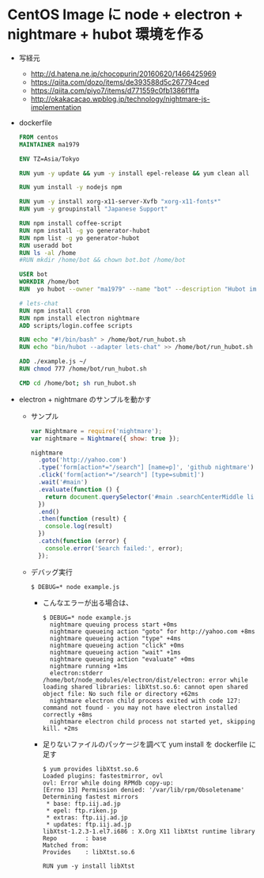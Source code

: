 # CentOS Image に node + electron + nightmare + hubot 環境を作る

- 写経元

  - http://d.hatena.ne.jp/chocopurin/20160620/1466425969
  - https://qiita.com/dozo/items/de393588d5c267794ced
  - https://qiita.com/piyo7/items/d771559c0fb1386f1ffa
  - http://okakacacao.wpblog.jp/technology/nightmare-js-implementation

- dockerfile

  ```dockerfile
  FROM centos
  MAINTAINER ma1979

  ENV TZ=Asia/Tokyo

  RUN yum -y update && yum -y install epel-release && yum clean all

  RUN yum install -y nodejs npm

  RUN yum -y install xorg-x11-server-Xvfb "xorg-x11-fonts*"
  RUN yum -y groupinstall "Japanese Support"

  RUN npm install coffee-script
  RUN npm install -g yo generator-hubot
  RUN npm list -g yo generator-hubot
  RUN useradd bot
  RUN ls -al /home
  #RUN mkdir /home/bot && chown bot.bot /home/bot

  USER bot
  WORKDIR /home/bot
  RUN  yo hubot --owner "ma1979" --name "bot" --description "Hubot image" --adapter lets-chat

  # lets-chat
  RUN npm install cron
  RUN npm install electron nightmare
  ADD scripts/login.coffee scripts

  RUN echo "#!/bin/bash" > /home/bot/run_hubot.sh
  RUN echo "bin/hubot --adapter lets-chat" >> /home/bot/run_hubot.sh

  ADD ./example.js ~/
  RUN chmod 777 /home/bot/run_hubot.sh

  CMD cd /home/bot; sh run_hubot.sh
  ```

- electron + nightmare のサンプルを動かす

  - サンプル

    ```javascript
    var Nightmare = require('nightmare');
    var nightmare = Nightmare({ show: true });

    nightmare
      .goto('http://yahoo.com')
      .type('form[action*="/search"] [name=p]', 'github nightmare')
      .click('form[action*="/search"] [type=submit]')
      .wait('#main')
      .evaluate(function () {
        return document.querySelector('#main .searchCenterMiddle li a').href
      })
      .end()
      .then(function (result) {
        console.log(result)
      })
      .catch(function (error) {
        console.error('Search failed:', error);
      });
    ```

  - デバッグ実行

    ```shell
    $ DEBUG=* node example.js
    ```

    - こんなエラーが出る場合は、

      ```shell
      $ DEBUG=* node example.js
        nightmare queuing process start +0ms
        nightmare queueing action "goto" for http://yahoo.com +8ms
        nightmare queueing action "type" +4ms
        nightmare queueing action "click" +0ms
        nightmare queueing action "wait" +1ms
        nightmare queueing action "evaluate" +0ms
        nightmare running +1ms
        electron:stderr /home/bot/node_modules/electron/dist/electron: error while loading shared libraries: libXtst.so.6: cannot open shared object file: No such file or directory +62ms
        nightmare electron child process exited with code 127: command not found - you may not have electron installed correctly +8ms
        nightmare electron child process not started yet, skipping kill. +2ms
      ```

    - 足りないファイルのパッケージを調べて yum install を dockerfile に足す

      ```
      $ yum provides libXtst.so.6
      Loaded plugins: fastestmirror, ovl
      ovl: Error while doing RPMdb copy-up:
      [Errno 13] Permission denied: '/var/lib/rpm/Obsoletename'
      Determining fastest mirrors
       * base: ftp.iij.ad.jp
       * epel: ftp.riken.jp
       * extras: ftp.iij.ad.jp
       * updates: ftp.iij.ad.jp
      libXtst-1.2.3-1.el7.i686 : X.Org X11 libXtst runtime library
      Repo        : base
      Matched from:
      Provides    : libXtst.so.6
      ```

      ```
      RUN yum -y install libXtst
      ```

      ​